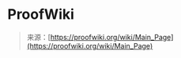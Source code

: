 <!--yml
category: 未分类
date: 2024-05-27 14:35:08
-->

# ProofWiki

> 来源：[https://proofwiki.org/wiki/Main_Page](https://proofwiki.org/wiki/Main_Page)